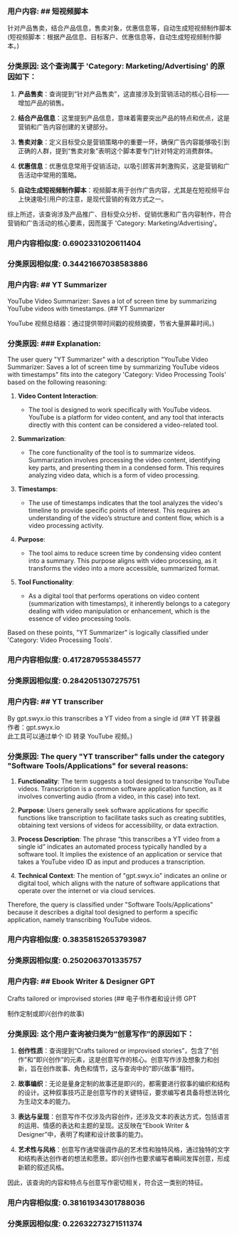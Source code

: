 ### 用户内容: ## 短视频脚本
针对产品售卖，结合产品信息，售卖对象，优惠信息等，自动生成短视频制作脚本 (短视频脚本：根据产品信息、目标客户、优惠信息等，自动生成短视频制作脚本。)

### 分类原因: 这个查询属于 'Category: Marketing/Advertising' 的原因如下：

1. **产品售卖**：查询提到“针对产品售卖”，这直接涉及到营销活动的核心目标——增加产品的销售。

2. **结合产品信息**：这里提到产品信息，意味着需要突出产品的特点和优点，这是营销和广告内容创建的关键部分。

3. **售卖对象**：定义目标受众是营销策略中的重要一环，确保广告内容能够吸引到正确的人群，提到“售卖对象”表明这个脚本要专门针对特定的消费群体。

4. **优惠信息**：优惠信息常用于促销活动，以吸引顾客并刺激购买，这是营销和广告活动中常用的策略。

5. **自动生成短视频制作脚本**：视频脚本用于创作广告内容，尤其是在短视频平台上快速吸引用户的注意，是现代营销的有效方式之一。

综上所述，该查询涉及产品推广、目标受众分析、促销优惠和广告内容制作，符合营销和广告活动的核心要素，因而属于 'Category: Marketing/Advertising'。

### 用户内容相似度: 0.6902331020611404

### 分类原因相似度: 0.34421667038583886






### 用户内容: ## YT Summarizer
YouTube Video Summarizer: Saves a lot of screen time by summarizing YouTube videos with timestamps. (## YT Summarizer

YouTube 视频总结器：通过提供带时间戳的视频摘要，节省大量屏幕时间。)

### 分类原因: ### Explanation:

The user query "YT Summarizer" with a description "YouTube Video Summarizer: Saves a lot of screen time by summarizing YouTube videos with timestamps" fits into the category 'Category: Video Processing Tools' based on the following reasoning:

1. **Video Content Interaction**:
   - The tool is designed to work specifically with YouTube videos. YouTube is a platform for video content, and any tool that interacts directly with this content can be considered a video-related tool.

2. **Summarization**:
   - The core functionality of the tool is to summarize videos. Summarization involves processing the video content, identifying key parts, and presenting them in a condensed form. This requires analyzing video data, which is a form of video processing.

3. **Timestamps**:
   - The use of timestamps indicates that the tool analyzes the video's timeline to provide specific points of interest. This requires an understanding of the video’s structure and content flow, which is a video processing activity.

4. **Purpose**:
   - The tool aims to reduce screen time by condensing video content into a summary. This purpose aligns with video processing, as it transforms the video into a more accessible, summarized format.

5. **Tool Functionality**:
   - As a digital tool that performs operations on video content (summarization with timestamps), it inherently belongs to a category dealing with video manipulation or enhancement, which is the essence of video processing tools.

Based on these points, "YT Summarizer" is logically classified under 'Category: Video Processing Tools'.

### 用户内容相似度: 0.4172879553845577

### 分类原因相似度: 0.2842051307275751






### 用户内容: ## YT transcriber
By gpt.swyx.io
this transcribes a YT video from a single id (## YT 转录器  
作者：gpt.swyx.io  
此工具可以通过单个 ID 转录 YouTube 视频。)

### 分类原因: The query "YT transcriber" falls under the category "Software Tools/Applications" for several reasons:

1. **Functionality**: The term suggests a tool designed to transcribe YouTube videos. Transcription is a common software application function, as it involves converting audio (from a video, in this case) into text.

2. **Purpose**: Users generally seek software applications for specific functions like transcription to facilitate tasks such as creating subtitles, obtaining text versions of videos for accessibility, or data extraction.

3. **Process Description**: The phrase “this transcribes a YT video from a single id” indicates an automated process typically handled by a software tool. It implies the existence of an application or service that takes a YouTube video ID as input and produces a transcription.

4. **Technical Context**: The mention of "gpt.swyx.io" indicates an online or digital tool, which aligns with the nature of software applications that operate over the internet or via cloud services.

Therefore, the query is classified under "Software Tools/Applications" because it describes a digital tool designed to perform a specific application, namely transcribing YouTube videos.

### 用户内容相似度: 0.38358152653793987

### 分类原因相似度: 0.2502063701335757






### 用户内容: ## Ebook Writer & Designer GPT
Crafts tailored or improvised stories (## 电子书作者和设计师 GPT

制作定制或即兴创作的故事)

### 分类原因: 这个用户查询被归类为“创意写作”的原因如下：

1. **创作性质**：查询提到“Crafts tailored or improvised stories”，包含了“创作”和“即兴创作”的元素，这是创意写作的核心。创意写作涉及想象力和创新，旨在创作故事、角色和情节，这与查询中的“即兴故事”相符。

2. **故事编织**：无论是量身定制的故事还是即兴的，都需要进行叙事的编织和结构的设计。这种叙事技巧正是创意写作的关键特征，要求编写者具备将想法转化为生动文本的能力。

3. **表达与呈现**：创意写作不仅涉及内容创作，还涉及文本的表达方式，包括语言的运用、情感的表达和主题的呈现。这反映在“Ebook Writer & Designer”中，表明了构建和设计故事的能力。

4. **艺术性与风格**：创意写作通常强调作品的艺术性和独特风格，通过独特的文字和结构表达创作者的想法和愿景。即兴创作也要求编写者瞬间发挥创意，形成新颖的叙述风格。

因此，该查询的内容和特点与创意写作密切相关，符合这一类别的特征。

### 用户内容相似度: 0.38161934301788036

### 分类原因相似度: 0.22632273271511374






